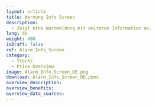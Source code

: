 ```yaml
---
layout: article
title: Warnung Info Screen
description: 
  - Zeigt eine Warnmeldung mit weiteren Information an.
lang: de
weight: 400
isDraft: false
ref: Alarm_Info_Screen
category:
  - Stocks
  - Price Overview
image: Alarm_Info_Screen_DE.png
download: Alarm_Info_Screen_DE.pbmx
overview_description:
overview_benefits:
overview_data_sources:
---
```

